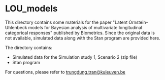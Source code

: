 # LOU_models
This directory contains some materials for the paper "Latent Ornstein-Uhlenbeck models for Bayesian analysis of multivariate longitudinal categorical responses" published by Biometrics. Since the original data is not available, simulated data along with the Stan program are provided here.

The directory contains:
- Simulated data for the Simulation study 1, Scenario 2 (zip file)
- Stan program

For questions, please refer to trungdung.tran@kuleuven.be
